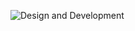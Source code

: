 ![Design and Development](https://github.com/Samin1362/CSE499-MerakiNexus-AI_And_Defi/blob/main/capstone-poster.png)
